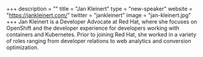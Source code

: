 +++
description = ""
title = "Jan Kleinert"
type = "new-speaker"
website = "https://jankleinert.com/"
twitter = "jankleinert"
image = "jan-kleinert.jpg"
+++
Jan Kleinert is a Developer Advocate at Red Hat, where she focuses on OpenShift and the developer experience for developers working with containers and Kubernetes. Prior to joining Red Hat, she worked in a variety of roles ranging from developer relations to web analytics and conversion optimization.